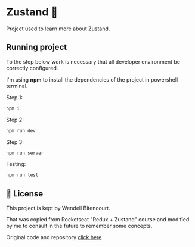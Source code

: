 # Zustand 🐻

Project used to learn more about Zustand.

## Running project

To the step below work is necessary that all developer environment be correctly configured.

I'm using **npm** to install the dependencies of the project in powershell terminal.

Step 1:

```cl
npm i
```

Step 2:

```cl
npm run dev
```

Step 3:

```cl
npm run server
```

Testing:

```cl
npm run test
```

## 📄 License

This project is kept by Wendell Bitencourt.

That was copied from Rocketseat "Redux + Zustand" course and modified by me to consult in the future to remember some concepts.

Original code and repository <a target="_blank" href="https://github.com/rocketseat-education/ignite-redux-zustand">click here</a>

<br />
